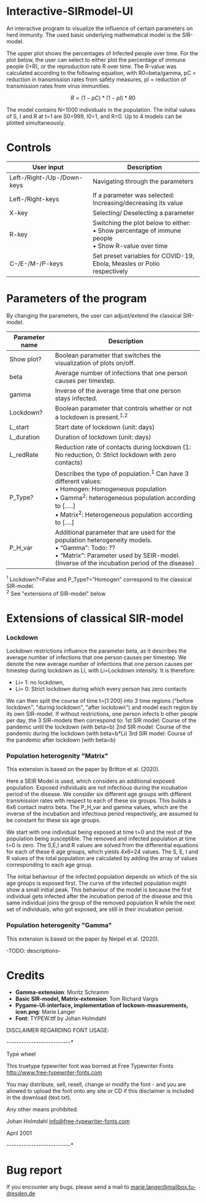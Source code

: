# Interactive-SIRmodel-UI

An interactive program to visualize the influence of certain parameters on herd immunity. The used basic underlying mathematical model is the SIR-model. 

The upper plot shows the percentages of Infected people over time. For the plot below, the user can select to either plot the percentage of immune people (I+R), or the reproduction rate R over time. The R-value was calculated according to the following equation, with R0=beta/gamma, pC = reduction in transmission rates from safety measures, pI = reduction of transmission rates from virus immunities.

```math
R = (1-pC)*(1-pI)*R0
```

The model contains N=1000 individuals in the population. The initial values of S, I and R at t=1 are S0=999, I0=1, and R=0. Up to 4 models can be plotted simultaneously.


# Controls
  
User input | Description
--- | ---   
Left-/Right-/Up-/Down-keys | Navigating through the parameters
Left-/Right-keys | If a parameter was selected: Increasing/decreasing its value
X-key | Selecting/ Deselecting a parameter
R-key | Switching the plot below to either: <br/> • Show percentage of immune people <br/> • Show R-value over time
C-/E-/M-/P-keys | Set preset variables for COVID-19, Ebola, Measles or Polio respectively


  
  


# Parameters of the program
By changing the parameters, the user can adjust/extend the classical SIR-model. 

Parameter name | Description 
--- | --- 
Show plot? | Boolean parameter that switches the visualization of plots on/off.
beta | Average number of infections that one person causes per timestep.
gamma | Inverse of the average time that one person stays infected.
Lockdown? | Boolean parameter that controls whether or not a lockdown is present.<sup>1,2</sup>
L_start | Start date of lockdown (unit: days)
L_duration | Duration of lockdown (unit: days)
L_redRate | Reduction rate of contacts during lockdown (1: No reduction, 0: Strict lockdown with zero contacts)
P_Type? | Describes the type of population.<sup>1</sup> Can have 3 different values:<br/> • Homogen: Homogeneous population <br/> • Gamma<sup>2</sup>: heterogeneous population according to [.....] <br/> • Matrix<sup>2</sup>: Heterogeneous population according to [….]
P_H_var | Additional parameter that are used for the population heterogeneity models. <br/> • “Gamma”: Todo: ?? <br/> • “Matrix”: Parameter used by SEIR-model. (Inverse of the incubation period of the disease)

<sup>1</sup> Lockdown?=False and P_Type?=”Homogen” correspond to the classical SIR-model. <br/>
<sup>2</sup> See "extensions of SIR-model" below



# Extensions of classical SIR-model

### Lockdown

Lockdown restrictions influence the parameter beta, as it describes the average number of infections that one person causes per timestep.
We denote the new average number of infections that one person causes per timestep during lockdown as Li, with Li=Lockdown intensity. It is therefore:
- Li= 1: no lockdown, 
- Li= 0: Strict lockdown during which every person has zero contacts

We can then split the course of time t=[1:200] into 3 time regions ("before lockdown", "during lockdown", "after lockdown") and model each region by its own SIR-model. If without restrictions, one person infects b other people per day, the 3 SIR-models then correspond to:
1st SIR model: Course of the pandemic until the lockdown (with beta=b)
2nd SIR model: Course of the pandemic during the lockdown (with beta=b*Li)
3rd SIR model: Course of the pandemic after lockdown (with beta=b)

### Population heterogenity "Matrix"

This extension is based on the paper by Britton et al. (2020).

Here a SEIR Model is used, which considers an additional exposed population. Exposed individuals are not infectious during the incubation period of the disease. 
We consider six different age groups with different transmission rates with respect to each of these six groups. This builds a 6x6 contact matrix beta. The P_H_var and gamma values, which are the inverse of the incubation and infectious period respectively, are assumed to be constant for these six age groups. 

We start with one individual being exposed at time t=0 and the rest of the population being susceptible. The removed and infected population at time t=0 is zero. The S,E,I and R values are solved from the differential equations for each of these 6 age groups, which yields 4x6=24 values. The S, E, I and R values of the total population are calculated by adding the array of values corresponding to each age group. 

The initial behaviour of the infected population depends on which of the six age groups is exposed first.  The curve of the infected population might show a small initial peak. This behaviour of the model is because the first individual gets infected after the incubation period of the disease and this same individual joins the group of the removed population R while the next set of individuals, who got exposed, are still in their incubation period.

### Population heterogenity "Gamma"
This extension is based on the paper by Neipel et al. (2020).

-TODO: descriptions-


# Credits
- **Gamma-extension**: Moritz Schramm
- **Basic SIR-model, Matrix-extension**: Tom Richard Vargis
- **Pygame-UI-interface, implementation of lockown-measurements, icon.png**: Marie Langer
- **Font**: TYPEW.ttf by Johan Holmdahl

DISCLAIMER REGARDING FONT USAGE:

*-*-*-*-*-*-*-*-*-*-*-*-*-*-*-*-*-*-*-*-*-*-*-*-*-*-*

 Type wheel

  This truetype typewriter font was borned at
  Free Typewriter Fonts
  http://www.free-typewriter-fonts.com

  You may distribute, sell, resell, change
  or modify the font - and you are allowed to upload
  the font onto any site or CD if this disclaimer is
  included in the download (text.txt).

  Any other means prohibited.

  Johan Holmdahl
  info@free-typewriter-fonts.com

  April 2001
  
 
*-*-*-*-*-*-*-*-*-*-*-*-*-*-*-*-*-*-*-*-*-*-*-*-*-*-*

# Bug report

If you encounter any bugs, please send a mail to marie.langer@mailbox.tu-dresden.de



